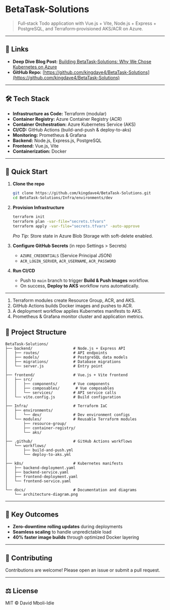 # BetaTask-Solutions

> Full‑stack Todo application with Vue.js + Vite, Node.js + Express + PostgreSQL, and Terraform‑provisioned AKS/ACR on Azure.

---

## 🔗 Links

* **Deep Dive Blog Post:** [Building BetaTask‑Solutions: Why We Chose Kubernetes on Azure](https://www.davidmboli-idie.com/blog/betatask-solution/)
* **GitHub Repo:** [https://github.com/kingdave4/BetaTask-Solutions](https://github.com/kingdave4/BetaTask-Solutions)

---

## 🛠 Tech Stack

* **Infrastructure as Code:** Terraform (modular)
* **Container Registry:** Azure Container Registry (ACR)
* **Container Orchestration:** Azure Kubernetes Service (AKS)
* **CI/CD:** GitHub Actions (build-and-push & deploy-to-aks)
* **Monitoring:** Prometheus & Grafana
* **Backend:** Node.js, Express.js, PostgreSQL
* **Frontend:** Vue.js, Vite
* **Containerization:** Docker

---

## 🚀 Quick Start

1. **Clone the repo**

   ```bash
   git clone https://github.com/kingdave4/BetaTask-Solutions.git
   cd BetaTask-Solutions/Infra/environments/dev
   ```

2. **Provision Infrastructure**

   ```bash
   terraform init
   terraform plan -var-file="secrets.tfvars"
   terraform apply -var-file="secrets.tfvars" -auto-approve
   ```

   *Pro Tip*: Store state in Azure Blob Storage with soft-delete enabled.

3. **Configure GitHub Secrets** (in repo Settings > Secrets)

   * `AZURE_CREDENTIALS` (Service Principal JSON)
   * `ACR_LOGIN_SERVER`, `ACR_USERNAME`, `ACR_PASSWORD`

4. **Run CI/CD**

   * Push to `main` branch to trigger **Build & Push Images** workflow.
   * On success, **Deploy to AKS** workflow runs automatically.

---

1. Terraform modules create Resource Group, ACR, and AKS.
2. GitHub Actions builds Docker images and pushes to ACR.
3. A deployment workflow applies Kubernetes manifests to AKS.
4. Prometheus & Grafana monitor cluster and application metrics.
   

## 📁 Project Structure

```
BetaTask-Solutions/
├── backend/                  # Node.js + Express API
│   ├── routes/               # API endpoints
│   ├── models/               # PostgreSQL data models
│   ├── migrations/           # Database migrations
│   └── server.js             # Entry point
│
├── frontend/                 # Vue.js + Vite frontend
│   ├── src/
│   │   ├── components/       # Vue components
│   │   ├── composables/       # Vue composables
│   │   └── services/         # API service calls
│   └── vite.config.js        # Build configuration
│
├── Infra/                    # Terraform IaC
│   ├── environments/
│   │   └── dev/              # Dev environment configs
│   └── modules/              # Reusable Terraform modules
│       ├── resource-group/
│       ├── container-registry/
│       └── aks/
│
├── .github/                  # GitHub Actions workflows
│   └── workflows/
│       ├── build-and-push.yml
│       └── deploy-to-aks.yml
│
├── k8s/                      # Kubernetes manifests
│   ├── backend-deployment.yaml
│   ├── backend-service.yaml
│   ├── frontend-deployment.yaml
│   └── frontend-service.yaml
│
└── docs/                     # Documentation and diagrams
    └── architecture-diagram.png
```

---

## 🎯 Key Outcomes

* **Zero‑downtime rolling updates** during deployments
* **Seamless scaling** to handle unpredictable load
* **40% faster image builds** through optimized Docker layering

---

## 📝 Contributing

Contributions are welcome! Please open an issue or submit a pull request.

---

## ⚖️ License

MIT © David Mboli-Idie
